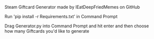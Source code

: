 Steam Giftcard Generator made by IEatDeepFriedMemes on GitHub

Run 'pip install -r Requirements.txt' in Command Prompt

Drag Generator.py into Command Prompt and hit enter and then choose how many Giftcards you'd like to generate
